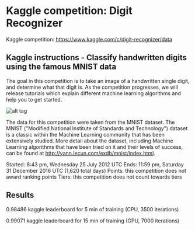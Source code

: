 # Kaggle competition: Digit Recognizer
Kaggle competition: https://www.kaggle.com/c/digit-recognizer/data

Kaggle instructions - Classify handwritten digits using the famous MNIST data
----------------------------------------------- 

The goal in this competition is to take an image of a handwritten single digit, and determine what that digit is.  As the competition progresses, we will release tutorials which explain different machine learning algorithms and help you to get started.

![alt tag](http://www.primaryobjects.com/images/digitrecognition1.jpg)

The data for this competition were taken from the MNIST dataset. The MNIST ("Modified National Institute of Standards and Technology") dataset is a classic within the Machine Learning community that has been extensively studied.  More detail about the dataset, including Machine Learning algorithms that have been tried on it and their levels of success, can be found at http://yann.lecun.com/exdb/mnist/index.html.

Started: 8:43 pm, Wednesday 25 July 2012 UTC 
Ends: 11:59 pm, Saturday 31 December 2016 UTC (1,620 total days) 
Points: this competition does not award ranking points 
Tiers: this competition does not count towards tiers


Results
----------------------------------------------- 
0.98486 kaggle leaderboard for 5 min of training (CPU, 3500 iterations)

0.99071 kaggle leaderboard for 15 min of training (GPU, 7000 iterations)


